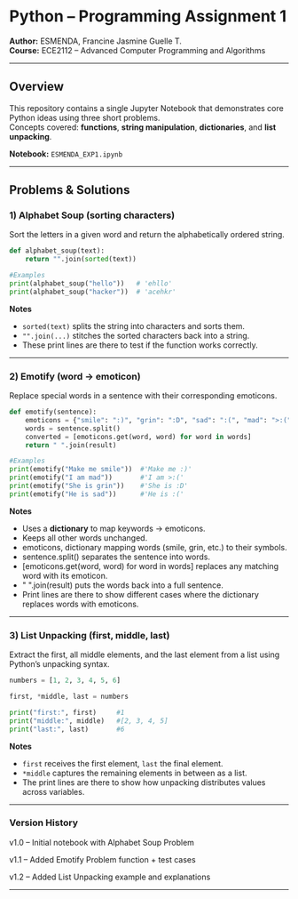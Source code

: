 # Python – Programming Assignment 1

**Author:** ESMENDA, Francine Jasmine Guelle T.  
**Course:** ECE2112 – Advanced Computer Programming and Algorithms

---

## Overview

This repository contains a single Jupyter Notebook that demonstrates core Python ideas using three short problems.  
Concepts covered: **functions**, **string manipulation**, **dictionaries**, and **list unpacking**.

**Notebook:** `ESMENDA_EXP1.ipynb`

---

## Problems & Solutions

### 1) Alphabet Soup (sorting characters)
Sort the letters in a given word and return the alphabetically ordered string.

```python
def alphabet_soup(text):
    return "".join(sorted(text))

#Examples
print(alphabet_soup("hello"))   # 'ehllo'
print(alphabet_soup("hacker"))  # 'acehkr'
```

**Notes**
- `sorted(text)` splits the string into characters and sorts them.
- `"".join(...)` stitches the sorted characters back into a string.
- These print lines are there to test if the function works correctly.

---

### 2) Emotify (word → emoticon)
Replace special words in a sentence with their corresponding emoticons.

```python
def emotify(sentence):
    emoticons = {"smile": ":)", "grin": ":D", "sad": ":(", "mad": ">:("}
    words = sentence.split()
    converted = [emoticons.get(word, word) for word in words]
    return " ".join(result)

#Examples
print(emotify("Make me smile"))  #'Make me :)'
print(emotify("I am mad"))       #'I am >:('
print(emotify("She is grin"))    #'She is :D'
print(emotify("He is sad"))      #'He is :('
```

**Notes**
- Uses a **dictionary** to map keywords → emoticons.
- Keeps all other words unchanged.
- emoticons, dictionary mapping words (smile, grin, etc.) to their symbols.
- sentence.split() separates the sentence into words.
- [emoticons.get(word, word) for word in words] replaces any matching word with its emoticon.
- " ".join(result) puts the words back into a full sentence.
- Print lines are there to show different cases where the dictionary replaces words with emoticons.

---

### 3) List Unpacking (first, middle, last)
Extract the first, all middle elements, and the last element from a list using Python’s unpacking syntax.

```python
numbers = [1, 2, 3, 4, 5, 6]

first, *middle, last = numbers

print("first:", first)     #1
print("middle:", middle)   #[2, 3, 4, 5]
print("last:", last)       #6
```

**Notes**
- `first` receives the first element, `last` the final element.
- `*middle` captures the remaining elements in between as a list.
- The print lines are there to show how unpacking distributes values across variables.

---
### Version History
v1.0 – Initial notebook with Alphabet Soup Problem

v1.1 – Added Emotify Problem function + test cases

v1.2 – Added List Unpacking example and explanations

---
